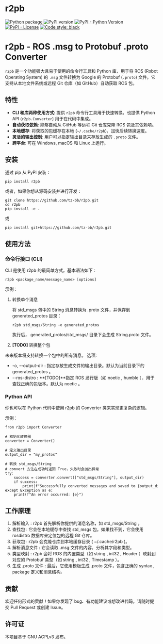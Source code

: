 # r2pb

[![Python package](https://github.com/tz-bb/r2pb/actions/workflows/python-package.yml/badge.svg)](https://github.com/tz-bb/r2pb/actions/workflows/python-package.yml)
[![PyPI version](https://img.shields.io/pypi/v/r2pb.svg)](https://pypi.org/project/r2pb/)
[![PyPI - Python Version](https://img.shields.io/pypi/pyversions/r2pb.svg)](https://pypi.org/project/r2pb/)
[![PyPI - License](https://img.shields.io/pypi/l/r2pb.svg)](https://github.com/tz-bb/r2pb/blob/main/LICENSE)
[![Code style: black](https://img.shields.io/badge/code%20style-black-000000.svg)](https://github.com/psf/black)

# r2pb - ROS .msg to Protobuf .proto Converter

`r2pb` 是一个功能强大且易于使用的命令行工具和 Python 库，用于将 ROS (Robot Operating System) 的 `.msg` 文件转换为 Google 的 Protobuf (`.proto`) 文件。它支持从本地文件系统或远程 Git 仓库（如 GitHub）自动获取 ROS 包。

## 特性

- **CLI 和库两种使用方式**: 提供 `r2pb` 命令行工具用于快速转换，也提供 Python API (`r2pb.Converter`) 用于在代码中集成。
- **自动获取依赖**: 能够自动从 GitHub 等远程 Git 仓库克隆 ROS 包及其依赖项。
- **本地缓存**: 将获取的包缓存在本地 (`~/.cache/r2pb`)，加快后续转换速度。
- **灵活的输出控制**: 用户可以指定输出目录来存放生成的 `.proto` 文件。
- **跨平台**: 可在 Windows, macOS 和 Linux 上运行。

## 安装

通过 pip 从 PyPI 安装：

```bash
pip install r2pb
```
或者，如果你想从源码安装并进行开发：

```
git clone https://github.com/tz-bb/r2pb.git
cd r2pb
pip install -e .
```
或

```
pip install git+https://github.com/tz-bb/r2pb.git
```

## 使用方法
### 命令行接口 (CLI)
CLI 是使用 r2pb 的最简单方式。基本语法如下：

```
r2pb <package_name/message_name> [options]
```
示例：

1. 转换单个消息
   
   将 std_msgs 包中的 String 消息转换为 .proto 文件，并保存到 generated_protos 目录：
   
   ```
   r2pb std_msgs/String -o generated_protos
   ```
   执行后， generated_protos/std_msgs/ 目录下会生成 String.proto 文件。
2.  **[TODO]** 转换整个包
   
   未来版本将支持转换一个包中的所有消息。
选项:

- -o, --output-dir <directory> : 指定存放生成文件的输出目录。默认为当前目录下的 generated_protos 。
- --ros-distro <distro> : **[TODO]**指定 ROS 发行版（如 noetic , humble ），用于查找正确的包版本。默认为 noetic 。
### Python API
你也可以在 Python 代码中使用 r2pb 的 Converter 类来实现更复杂的逻辑。

示例：

```
from r2pb import Converter

# 初始化转换器
converter = Converter()

# 定义输出目录
output_dir = "my_protos"

# 转换 std_msgs/String
# convert 方法在成功时返回 True，失败时会抛出异常
try:
    success = converter.convert(["std_msgs/String"], output_dir)
    if success:
        print(f"Successfully converted messages and saved to {output_dir}")
except Exception as e:
    print(f"An error occurred: {e}")

```
## 工作原理
1. 解析输入 : r2pb 首先解析你提供的消息名称，如 std_msgs/String 。
2. 查找包 : 它会在本地缓存中查找 std_msgs 包。如果找不到，它会使用 rosdistro 数据库来定位包的远程 Git 仓库。
3. 获取包 : r2pb 会克隆仓库到本地缓存目录 ( ~/.cache/r2pb )。
4. 解析消息文件 : 它会读取 .msg 文件的内容，分析其字段和类型。
5. 类型映射 : r2pb 会将 ROS 的内置类型（如 string , int32 , Header ）映射到对应的 Protobuf 类型（如 string , int32 , Timestamp ）。
6. 生成 .proto 文件 : 最后，它使用模板生成 .proto 文件，包含正确的 syntax , package 定义和消息结构。
## 贡献
欢迎任何形式的贡献！如果你发现了 bug、有功能建议或想改进代码，请随时提交 Pull Request 或创建 Issue。

## 许可证
本项目基于 GNU AGPLv3 发布。